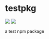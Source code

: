 # testpkg
![](https://img.shields.io/github/fork/aghaffar570/testpkg.svg)
![](https://img.shields.io/npm/v/aghaffar570/testpkg.svg)


a test npm package
